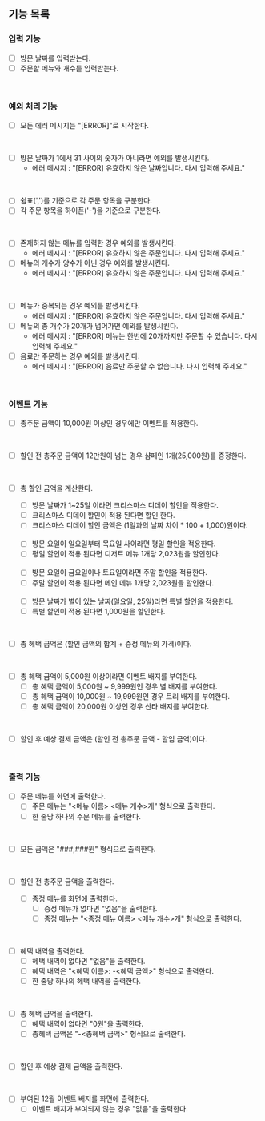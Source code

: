 ## 기능 목록

### 입력 기능
- [ ] 방문 날짜를 입력받는다.
- [ ] 주문할 메뉴와 개수를 입력받는다.
<br>

### 예외 처리 기능
- [ ] 모든 에러 메시지는 "[ERROR]"로 시작한다.
<br>

- [ ] 방문 날짜가 1에서 31 사이의 숫자가 아니라면 예외를 발생시킨다.
	- 에러 메시지 : "[ERROR] 유효하지 않은 날짜입니다. 다시 입력해 주세요."
<br>

- [ ] 쉼표(',')를 기준으로 각 주문 항목을 구분한다.
- [ ] 각 주문 항목을 하이픈('-')을 기준으로 구분한다.
<br>

- [ ] 존재하지 않는 메뉴를 입력한 경우 예외를 발생시킨다.
	- 에러 메시지 : "[ERROR] 유효하지 않은 주문입니다. 다시 입력해 주세요."
- [ ] 메뉴의 개수가 양수가 아닌 경우 예외를 발생시킨다.
	- 에러 메시지 : "[ERROR] 유효하지 않은 주문입니다. 다시 입력해 주세요."
<br>

- [ ] 메뉴가 중복되는 경우 예외를 발생시킨다.
	- 에러 메시지 : "[ERROR] 유효하지 않은 주문입니다. 다시 입력해 주세요."
- [ ] 메뉴의 총 개수가 20개가 넘어가면 예외를 발생시킨다.
	- 에러 메시지 : "[ERROR] 메뉴는 한번에 20개까지만 주문할 수 있습니다. 다시 입력해 주세요."
- [ ] 음료만 주문하는 경우 예외를 발생시킨다.
	- 에러 메시지 : "[ERROR] 음료만 주문할 수 없습니다. 다시 입력해 주세요."
<br>

### 이벤트 기능
- [ ] 총주문 금액이 10,000원 이상인 경우에만 이벤트를 적용한다.
<br>

- [ ] 할인 전 총주문 금액이 12만원이 넘는 경우 샴페인 1개(25,000원)를 증정한다.
<br>

- [ ] 총 할인 금액을 계산한다.
	- [ ] 방문 날짜가 1~25일 이라면 크리스마스 디데이 할인을 적용한다.
	- [ ] 크리스마스 디데이 할인이 적용 된다면 할인 한다.
	- [ ] 크리스마스 디데이 할인 금액은 (1일과의 날짜 차이 * 100 + 1,000)원이다.
	<br>

	- [ ] 방문 요일이 일요일부터 목요일 사이라면 평일 할인을 적용한다.
	- [ ] 평일 할인이 적용 된다면 디저트 메뉴 1개당 2,023원을 할인한다.
	<br>

	- [ ] 방문 요일이 금요일이나 토요일이라면 주말 할인을 적용한다.
	- [ ] 주말 할인이 적용 된다면 메인 메뉴 1개당 2,023원을 할인한다.
	<br>

	- [ ] 방문 날짜가 별이 있는 날짜(일요일, 25일)라면 특별 할인을 적용한다.
	- [ ] 특별 할인이 적용 된다면 1,000원을 할인한다.
<br>

- [ ] 총 혜택 금액은 (할인 금액의 합계 + 증정 메뉴의 가격)이다.
<br>

- [ ] 총 혜택 금액이 5,000원 이상이라면 이벤트 배지를 부여한다.
	- [ ] 총 혜택 금액이 5,000원 ~ 9,999원인 경우 별 배지를 부여한다.
	- [ ] 총 혜택 금액이 10,000원 ~ 19,999원인 경우 트리 배지를 부여한다.
	- [ ] 총 혜택 금액이 20,000원 이상인 경우 산타 배지를 부여한다.
<br>

- [ ] 할인 후 예상 결제 금액은 (할인 전 총주문 금액 - 할임 금액)이다.
<br>

### 출력 기능
- [ ] 주문 메뉴를 화면에 출력한다.
	- [ ] 주문 메뉴는 "<메뉴 이름> <메뉴 개수>개" 형식으로 출력한다.
	- [ ] 한 줄당 하나의 주문 메뉴를 출력한다.
<br>

- [ ] 모든 금액은 "###,###원" 형식으로 출력한다.
<br>

- [ ] 할인 전 총주문 금액을 출력한다.
  <br>

  - [ ] 증정 메뉴를 화면에 출력한다.
	- [ ] 증정 메뉴가 없다면 "없음"을 출력한다.
	- [ ] 증정 메뉴는 "<증정 메뉴 이름> <메뉴 개수>개" 형식으로 출력한다.
<br>

- [ ] 혜택 내역을 출력한다.
	- [ ] 혜택 내역이 없다면 "없음"을 출력한다.
	- [ ] 혜택 내역은 "<혜택 이름>: -<혜택 금액>" 형식으로 출력한다.
	- [ ] 한 줄당 하나의 혜택 내역을 출력한다.
<br>

- [ ] 총 혜택 금액을 출력한다.
	- [ ] 혜택 내역이 없다면 "0원"을 출력한다.
	- [ ] 총혜택 금액은 "-<총혜택 금액>" 형식으로 출력한다.
<br>

- [ ] 할인 후 예상 결제 금액을 출력한다.
<br>

- [ ] 부여된 12월 이벤트 배지를 화면에 출력한다.
	- [ ] 이벤트 배지가 부여되지 않는 경우 "없음"을 출력한다.
